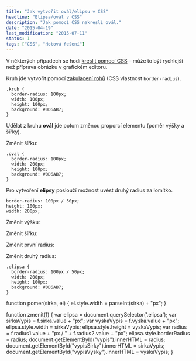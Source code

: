 ```yaml
---
title: "Jak vytvořit ovál/elipsu v CSS"
headline: "Elipsa/ovál v CSS"
description: "Jak pomocí CSS nakresli ovál."
date: "2015-04-19"
last_modification: "2015-07-11"
status: 1
tags: ["CSS", "Hotová řešení"]
---
```


V některých případech se hodí [kreslit pomocí CSS](/css-kresleni) – může to být rychlejší než příprava obrázku v grafickém editoru.

Kruh jde vytvořit pomocí [zakulacení rohů](/border-radius) (CSS vlastnost `border-radius`).

    .kruh {
      border-radius: 100px;
      width: 100px;
      height: 100px;
      background: #0D6AB7;
    }

Udělat z kruhu **ovál** jde potom změnou proporcí elementu (poměr výšky a šířky).

Změnit šířku: 

    .oval {
      border-radius: 100px;
      width: 200px;
      height: 100px;
      background: #0D6AB7;
    }

Pro vytvoření **elipsy** poslouží možnost uvést druhý radius za lomítko.

```
border-radius: 100px / 50px;
height: 100px;
width: 200px;

```

  Změnit výšku: 

  Změnit šířku: 

  Změnit první radius: 

  Změnit druhý radius: 

    .elipsa {
      border-radius: 100px / 50px;
      width: 200px;
      height: 100px;
      background: #0D6AB7;
    }

  function pomer(sirka, el) {
    el.style.width = parseInt(sirka) + "px";
  }
  
  function zmenit(f) {
    var elipsa = document.querySelector('.elipsa');
    var sirkaVypis = f.sirka.value + "px";
    var vyskaVypis = f.vyska.value + "px";
    elipsa.style.width = sirkaVypis;
    elipsa.style.height = vyskaVypis;
    var radius = f.radius1.value + "px / " + f.radius2.value + "px";
    elipsa.style.borderRadius = radius;
    document.getElementById("vypis").innerHTML = radius;
    document.getElementById("vypisSirky").innerHTML = sirkaVypis;
    document.getElementById("vypisVysky").innerHTML = vyskaVypis;
  }